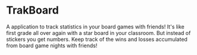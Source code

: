 # TrakBoard
A application to track statistics in your board games with friends! It's like first grade all over again with a star board in your classroom. But instead of stickers you get numbers. Keep track of the wins and losses accumulated from board game nights with friends!
